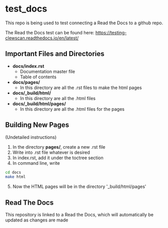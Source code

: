 # test_docs
This repo is being used to test connecting a Read the Docs to a github repo.

The Read the Docs test can be found here: https://testing-clewscan.readthedocs.io/en/latest/



## Important Files and Directories
* **docs/index.rst**
	* Documentation master file
	* Table of contents
* **docs/pages/**
	* In this directory are all the .rst files to make the html pages
* **docs/\_build/html/**
	* In this directory are all the .html files 
* **docs/\_build/html/pages/**
	* In this directory are all the .html files for the pages


## Building New Pages
(Undetailed instructions)
1. In the directory **pages/**, create a new .rst file
2. Write into .rst file whatever is desired
3. In index.rst, add it under the toctree section
4. In command line, write
```bash
cd docs
make html
```
5. Now the HTML pages will be in the directory '\_build/html/pages'


## Read The Docs
This repository is linked to a Read the Docs, which will automatically
be updated as changes are made



